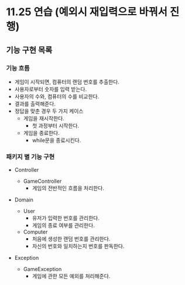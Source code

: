 # 11.25 연습 (예외시 재입력으로 바꿔서 진행)

## 기능 구현 목록

### 기능 흐름

- 게임이 시작되면, 컴퓨터의 랜덤 번호를 추출한다.
- 사용자로부터 숫자를 입력 받는다.
- 사용자의 수와, 컴퓨터의 수를 비교한다.
- 결과를 출력해준다.
- 정답을 맞춘 경우 두 가지 케이스
    - 게임을 재시작한다.
        - 첫 과정부터 시작한다.
    - 게임을 종료한다.
        - while문을 종료시킨다.


### 패키지 별 기능 구현

- Controller
  - GameController
    - 게임의 전반적인 흐름을 처리한다.

- Domain
  - User
    - 유저가 입력한 번호를 관리한다.
    - 게임의 종료 여부를 관리한다.
  - Computer
    - 처음에 생성한 랜덤 번호를 관리한다.
    - 자신의 번호와 일치하는지 번호를 판독한다.

- Exception
  - GameException
    - 게임에 관한 모든 예외를 처리해준다.